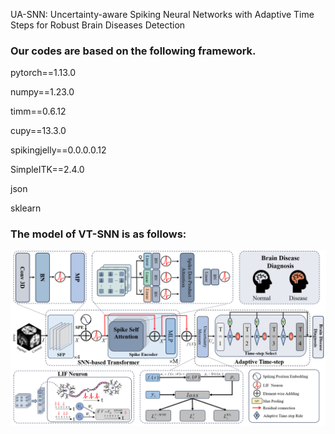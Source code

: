 
UA-SNN: Uncertainty-aware Spiking Neural Networks with Adaptive Time Steps for Robust Brain Diseases Detection

### Our codes are based on the following framework.

pytorch==1.13.0	

numpy==1.23.0

timm==0.6.12

cupy==13.3.0

spikingjelly==0.0.0.0.12

SimpleITK==2.4.0

json

sklearn

### The model of VT-SNN is as follows:

<p align="center">
<img src="https://github.com/UAIBC-Brain/UA-SNN/blob/main/new_model.png">
</p>

